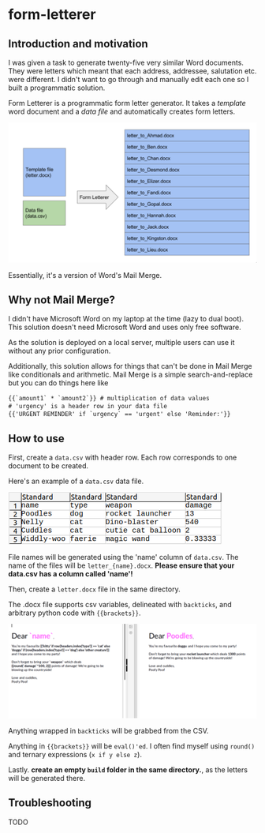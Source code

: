 # form-letterer

## Introduction and motivation
I was given a task to generate twenty-five very similar Word documents. They
were letters which meant that each address, addressee, salutation etc. were
different. I didn't want to go through and manually edit each one so I built a
programmatic solution.

Form Letterer is a programmatic form letter generator. It takes a *template*
word document and a *data file* and automatically creates form letters.

![Explanatory image of how Form Letterer works](./img/overview.png)

Essentially, it's a version of Word's Mail Merge.

## Why not Mail Merge?

I didn't have Microsoft Word on my laptop at the time (lazy to dual boot). This
solution doesn't need Microsoft Word and uses only free software.

As the solution is deployed on a local server, multiple users can use it
without any prior configuration.

Additionally, this solution allows for things that can't be done in Mail Merge
like conditionals and arithmetic. Mail Merge is a simple search-and-replace but
you can do things here like 
```
{{`amount1` * `amount2`}} # multiplication of data values
# 'urgency' is a header row in your data file
{{'URGENT REMINDER' if `urgency` == 'urgent' else 'Reminder:'}} 
```

## How to use
First, create a `data.csv` with header row.
Each row corresponds to one document to be created.

Here's an example of a `data.csv` data file.

![Image of csv](./img/data_csv.png)

File names will be generated using the 'name' column of `data.csv`. The name of
the files will be `letter_{name}.docx`. **Please ensure that your data.csv has
a column called 'name'!**

Then, create a `letter.docx` file in the same directory.

The .docx file supports csv variables, delineated with ``backticks``, and
arbitrary python code with `{{brackets}}`.

![Image of letter generation](./img/letters.png)

Anything wrapped in ``backticks`` will be grabbed from the CSV.

Anything in `{{brackets}}` will be `eval()'ed`. I often find myself using
`round()` and ternary expressions (`x if y else z`).

Lastly. **create an empty `build` folder in the same directory.**, as the
letters will be generated there.  

## Troubleshooting
TODO
